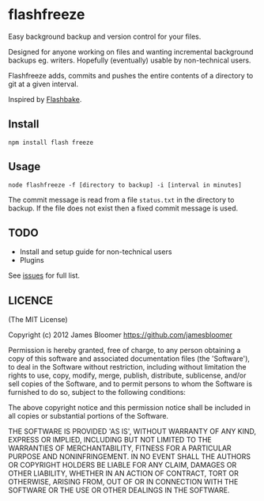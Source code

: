 # flashfreeze

Easy background backup and version control for your files. 

Designed for anyone working on files and wanting incremental background backups eg. writers. Hopefully (eventually) usable by non-technical users. 

Flashfreeze adds, commits and pushes the entire contents of a directory to git at a given interval.

Inspired by [Flashbake](https://github.com/commandline/flashbake).


## Install
```
npm install flash freeze
```

## Usage
```
node flashfreeze -f [directory to backup] -i [interval in minutes]
```

The commit message is read from a file ```status.txt``` in the directory to backup. If the file does not exist then a fixed commit message is used. 


## TODO

- Install and setup guide for non-technical users
- Plugins

See [issues](https://github.com/jamesbloomer/flashfreeze/issues) for full list.

## LICENCE

(The MIT License)

Copyright (c) 2012 James Bloomer <https://github.com/jamesbloomer>

Permission is hereby granted, free of charge, to any person obtaining
a copy of this software and associated documentation files (the
'Software'), to deal in the Software without restriction, including
without limitation the rights to use, copy, modify, merge, publish,
distribute, sublicense, and/or sell copies of the Software, and to
permit persons to whom the Software is furnished to do so, subject to
the following conditions:

The above copyright notice and this permission notice shall be
included in all copies or substantial portions of the Software.

THE SOFTWARE IS PROVIDED 'AS IS', WITHOUT WARRANTY OF ANY KIND,
EXPRESS OR IMPLIED, INCLUDING BUT NOT LIMITED TO THE WARRANTIES OF
MERCHANTABILITY, FITNESS FOR A PARTICULAR PURPOSE AND NONINFRINGEMENT.
IN NO EVENT SHALL THE AUTHORS OR COPYRIGHT HOLDERS BE LIABLE FOR ANY
CLAIM, DAMAGES OR OTHER LIABILITY, WHETHER IN AN ACTION OF CONTRACT,
TORT OR OTHERWISE, ARISING FROM, OUT OF OR IN CONNECTION WITH THE
SOFTWARE OR THE USE OR OTHER DEALINGS IN THE SOFTWARE.

